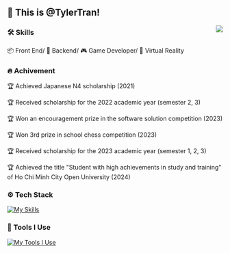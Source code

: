 ## 👋 This is @TylerTran!
<img align="right" src="https://images-wixmp-ed30a86b8c4ca887773594c2.wixmp.com/f/c83c004e-1370-4756-88e5-4071de797088/dfwtrdo-80c5b3ae-615f-4074-9f0e-c772659e4e79.gif?token=eyJ0eXAiOiJKV1QiLCJhbGciOiJIUzI1NiJ9.eyJzdWIiOiJ1cm46YXBwOjdlMGQxODg5ODIyNjQzNzNhNWYwZDQxNWVhMGQyNmUwIiwiaXNzIjoidXJuOmFwcDo3ZTBkMTg4OTgyMjY0MzczYTVmMGQ0MTVlYTBkMjZlMCIsIm9iaiI6W1t7InBhdGgiOiJcL2ZcL2M4M2MwMDRlLTEzNzAtNDc1Ni04OGU1LTQwNzFkZTc5NzA4OFwvZGZ3dHJkby04MGM1YjNhZS02MTVmLTQwNzQtOWYwZS1jNzcyNjU5ZTRlNzkuZ2lmIn1dXSwiYXVkIjpbInVybjpzZXJ2aWNlOmZpbGUuZG93bmxvYWQiXX0.3iKkKrjeG6eQFUmlq4I48HZ51hGyHGd_qHBelGyZuRo" />

### 🛠️ Skills
📦 Front End/ 🥗 Backend/ 🎮 Game Developer/ 🍨 Virtual Reality

### 🔥 Achivement
<p>🏆 Achieved Japanese N4 scholarship (2021)</p>
<p>🏆 Received scholarship for the 2022 academic year (semester 2, 3)</p>
<p>🏆 Won an encouragement prize in the software solution competition (2023)</p>
<p>🏆 Won 3rd prize in school chess competition (2023)</p>
<p>🏆 Received scholarship for the 2023 academic year (semester 1, 2, 3)</p>
<p>🏆 Achieved the title "Student with high achievements in study and training" of Ho Chi Minh City Open University (2024)</p>

### ⚙️ Tech Stack
[![My Skills](https://skillicons.dev/icons?i=c,cs,cpp,java,python,html,css,javascript,typescript,react,nodejs,express,redux,tailwind,threejs,bootstrap,tensorflow)](https://skillicons.dev)

### 🔨 Tools I Use
[![My Tools I Use](https://skillicons.dev/icons?i=mysql,sqlite,git,github,gitlab,vite,vscode,postgres,postman,rabbitmq,stackoverflow,visualstudio,firebase,elasticsearch,mongodb,docker,kubernetes,npm)](https://skillicons.dev)
